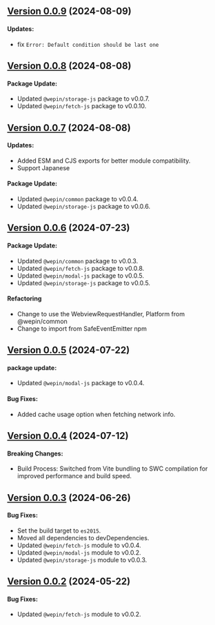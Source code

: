 ## [Version 0.0.9](https://www.npmjs.com/package/@wepin/provider-js/v/0.0.9) (2024-08-09)

#### Updates:
  - fix `Error: Default condition should be last one`

## [Version 0.0.8](https://www.npmjs.com/package/@wepin/provider-js/v/0.0.8) (2024-08-08)
    
#### Package Update:
 - Updated `@wepin/storage-js` package to v0.0.7.
 - Updated `@wepin/fetch-js` package to v0.0.10.
  
## [Version 0.0.7](https://www.npmjs.com/package/@wepin/provider-js/v/0.0.7) (2024-08-08)

#### Updates:
  - Added ESM and CJS exports for better module compatibility.
  - Support Japanese
    
#### Package Update:
 - Updated `@wepin/common` package to v0.0.4.
 - Updated `@wepin/storage-js` package to v0.0.6.

## [Version 0.0.6](https://www.npmjs.com/package/@wepin/provider-js/v/0.0.6) (2024-07-23)

#### Package Update:
 - Updated `@wepin/common` package to v0.0.3.
 - Updated `@wepin/fetch-js` package to v0.0.8.
 - Updated `@wepin/modal-js` package to v0.0.5.
 - Updated `@wepin/storage-js` package to v0.0.5.
  
#### Refactoring
 - Change to use the WebviewRequestHandler, Platform from @wepin/common
 - Change to import from SafeEventEmitter npm
  
## [Version 0.0.5](https://www.npmjs.com/package/@wepin/provider-js/v/0.0.5) (2024-07-22)

#### package update:
 - Updated `@wepin/modal-js` package to v0.0.4.

#### Bug Fixes:
 - Added cache usage option when fetching network info.
  
## [Version 0.0.4](https://www.npmjs.com/package/@wepin/provider-js/v/0.0.4) (2024-07-12)

#### Breaking Changes:
 - Build Process: Switched from Vite bundling to SWC compilation for improved performance and build speed.

## [Version 0.0.3](https://www.npmjs.com/package/@wepin/provider-js/v/0.0.3) (2024-06-26)

#### Bug Fixes:

- Set the build target to `es2015`.
- Moved all dependencies to devDependencies.
- Updated `@wepin/fetch-js` module to v0.0.4.
- Updated `@wepin/modal-js` module to v0.0.2.
- Updated `@wepin/storage-js` module to v0.0.3.

## [Version 0.0.2](https://www.npmjs.com/package/@wepin/provider-js/v/0.0.2) (2024-05-22)

#### Bug Fixes:

- Updated `@wepin/fetch-js` module to v0.0.2.